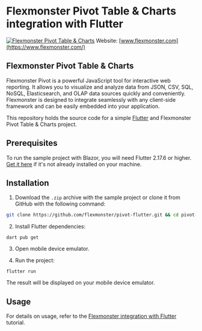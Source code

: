 # Flexmonster Pivot Table & Charts integration with Flutter
[![Flexmonster Pivot Table & Charts](https://cdn.flexmonster.com/landing.png)](http://flexmonster.com/)
Website: [www.flexmonster.com](https://www.flexmonster.com/)
## Flexmonster Pivot Table & Charts

Flexmonster Pivot is a powerful JavaScript tool for interactive web reporting. It allows you to visualize and analyze data from JSON, CSV, SQL, NoSQL, Elasticsearch, and OLAP data sources quickly and conveniently. Flexmonster is designed to integrate seamlessly with any client-side framework and can be easily embedded into your application.

This repository holds the source code for a simple [Flutter](https://flutter.dev/) and Flexmonster Pivot Table & Charts project.

## Prerequisites

To run the sample project with Blazor, you will need Flutter 2.17.6 or higher. [Get it here](https://docs.flutter.dev/get-started/install) if it's not already installed on your machine.

## Installation

1. Download the `.zip` archive with the sample project or clone it from GitHub with the following command:

```bash
git clone https://github.com/flexmonster/pivot-flutter.git && cd pivot-flutter
```

2. Install Flutter dependencies:

```
dart pub get
``` 

3. Open mobile device emulator.

4. Run the project:

```
flutter run
``` 

The result will be displayed on your mobile device emulator.

## Usage

For details on usage, refer to the [Flexmonster integration with Flutter](https://www.flexmonster.com/doc/integration-with-flutter/) tutorial.